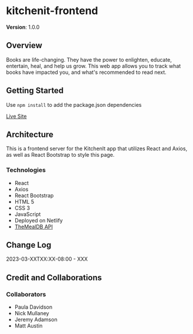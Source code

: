 # kitchenit-frontend

**Version**: 1.0.0

## Overview

Books are life-changing. They have the power to enlighten, educate, entertain, heal, and help us grow. This web app allows you to track what books have impacted you, and what's recommended to read next.

## Getting Started

Use `npm install` to add the package.json dependencies

[Live Site](XXX)

## Architecture

This is a frontend server for the KitchenIt app that utilizes React and Axios, as well as React Bootstrap to style this page.

### Technologies

- React
- Axios
- React Bootstrap
- HTML 5
- CSS 3
- JavaScript
- Deployed on Netlify
- [TheMealDB API](https://www.themealdb.com/)

## Change Log

2023-03-XXTXX:XX-08:00 - XXX

## Credit and Collaborations

### Collaborators

- Paula Davidson
- Nick Mullaney
- Jeremy Adamson
- Matt Austin
